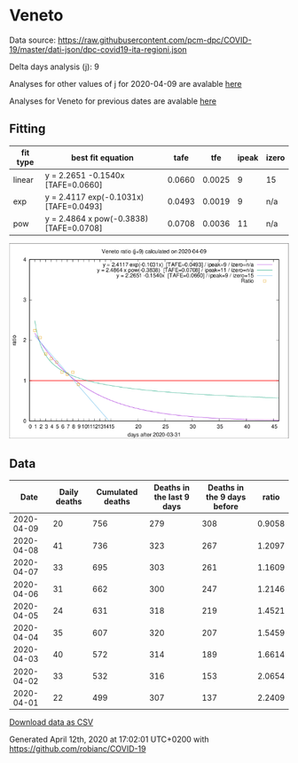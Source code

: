 # Veneto

Data source: https://raw.githubusercontent.com/pcm-dpc/COVID-19/master/dati-json/dpc-covid19-ita-regioni.json

Delta days analysis (j): 9

Analyses for other values of j for 2020-04-09 are avalable [here](../2020-04-09/README.md)

Analyses for Veneto for previous dates are avalable [here](../README.md)

## Fitting 
|fit type|best fit equation|tafe|tfe|ipeak|izero|
|-------|-----|--------|------|---|---|
|linear|y = 2.2651 -0.1540x  [TAFE=0.0660]|0.0660|0.0025|9|15|
|exp|y = 2.4117 exp(-0.1031x)  [TAFE=0.0493]|0.0493|0.0019|9|n/a|
|pow|y = 2.4864 x pow(-0.3838)  [TAFE=0.0708]|0.0708|0.0036|11|n/a|

![Plot](COVID-19_veneto_j9_2020-04-09.png)

## Data
|Date|Daily deaths|Cumulated deaths|Deaths in the last 9 days|Deaths in the 9 days before|ratio|
|----|----------|-----------|-------|--------------------|-----|
|2020-04-09|20|756|279|308|0.9058|
|2020-04-08|41|736|323|267|1.2097|
|2020-04-07|33|695|303|261|1.1609|
|2020-04-06|31|662|300|247|1.2146|
|2020-04-05|24|631|318|219|1.4521|
|2020-04-04|35|607|320|207|1.5459|
|2020-04-03|40|572|314|189|1.6614|
|2020-04-02|33|532|316|153|2.0654|
|2020-04-01|22|499|307|137|2.2409|

[Download data as CSV](COVID-19_veneto_j9_2020-04-09.csv)

Generated April 12th, 2020 at 17:02:01 UTC+0200 with https://github.com/robianc/COVID-19
